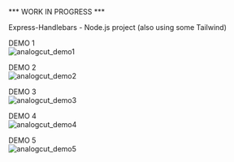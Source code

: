 *** WORK IN PROGRESS ***

Express-Handlebars - Node.js project (also using some Tailwind)

DEMO 1
<br>
<img src="https://i.makeagif.com/media/12-09-2020/4GCbFq.gif" alt="analogcut_demo1">

DEMO 2
<br>
<img src="https://i.makeagif.com/media/12-09-2020/MIqJ9v.gif" alt="analogcut_demo2">

DEMO 3 
<br>
<img src="https://i.makeagif.com/media/12-09-2020/z8YvgT.gif" alt="analogcut_demo3">

DEMO 4
<br>
<img src="https://i.makeagif.com/media/12-09-2020/rK_W0B.gif" alt="analogcut_demo4">

DEMO 5
<br>
<img src="https://i.makeagif.com/media/12-09-2020/N7BYC3.gif" alt="analogcut_demo5">
